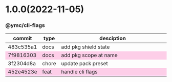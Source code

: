<a name="1.0.0"></a>
# 1.0.0(2022-11-05)
### @ymc/cli-flags
<table><thead><tr><th>commit</th><th>type</th><th style="width:80%">desciption</th></tr></thead><tbody><tr><td><a title="docs(core): add pkg shield state&#10;&#10;add unit test&#10;&#10;generated by ymc@robot" hrel="https://github.com/ymc-github/js-idea/commit/8483c535a1c9757be0ddd2e50681380442163127"> 483c535a1 </a></td>
<td>docs</td>
<td>add pkg shield state</td></tr>
<tr style="background-color:#fdcee8;" ><td><a title="docs(core): add pkg scope at name&#10;&#10;export setClassConstructor and alias&#10;export setClassMethod and alias&#10;export mixClass and alias&#10;export setClassMethodAlias&#10;&#10;generated by ymc@robot" hrel="https://github.com/ymc-github/js-idea/commit/17f9816303affed7df6cf9d56cf31f4ee2c7cbd5"> 7f9816303 </a></td>
<td>docs</td>
<td>add pkg scope at name</td></tr>
<tr><td><a title="chore(core): update pack preset&#10;&#10;update packagejson.description&#10;&#10;generated by ymc@robot" hrel="https://github.com/ymc-github/js-idea/commit/33f2304d8a64fb6ad1eee118dfd2426cdd92e25d"> 3f2304d8a </a></td>
<td>chore</td>
<td>update pack preset</td></tr>
<tr style="background-color:#fdcee8;" ><td><a title="feat(core): handle cli flags&#10;&#10;with setExecOptsForIconv&#10;&#10;generated by ymc@robot" hrel="https://github.com/ymc-github/js-idea/commit/7452e4523e5e3fcf2279fa51fd5b9c763a2e4a8c"> 452e4523e </a></td>
<td>feat</td>
<td>handle cli flags</td></tr></tbody></table>